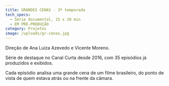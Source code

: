 ```yaml
---
title: GRANDES CENAS - 3ª temporada
tech_specs:
  - Série documental, 15 x 20 min
  - EM PRÉ-PRODUÇÃO
category: Projetos
image: /uploads/gr-cenas.jpg
---
```

Direção de Ana Luiza Azevedo e Vicente Moreno.

Série de destaque no Canal Curta desde 2016, com 35 episódios já produzidos e exibidos.

Cada episódio analisa uma grande cena de um filme brasileiro, do ponto de vista de quem estava atrás ou na frente da câmara.